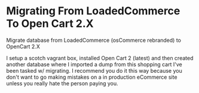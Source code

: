 # Migrating From LoadedCommerce To Open Cart 2.X
Migrate database from LoadedCommerce (osCommerce rebranded) to OpenCart 2.X

I setup a scotch vagrant box, installed Open Cart 2 (latest) and then created another database where I imported a dump from this shopping cart I've been tasked w/ migrating. I recommend you do it this way because you don't want to go making mistakes on a in production eCommerce site unless you really hate the person paying you.
